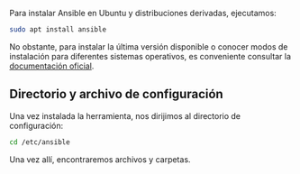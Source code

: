 Para instalar Ansible en Ubuntu y distribuciones derivadas, ejecutamos:

```bash
sudo apt install ansible
```

No obstante, para instalar la última versión disponible o conocer modos de instalación para diferentes sistemas operativos, es conveniente consultar la [documentación oficial](https://docs.ansible.com/ansible/latest/intro_installation.html). 

## Directorio y archivo de configuración
Una vez instalada la herramienta, nos dirijimos al directorio de configuración: 

```bash
cd /etc/ansible
```

Una vez allí, encontraremos archivos y carpetas. 